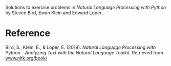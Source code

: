 Solutions to exercise problems in *Natural Language Processing with Python* by Steven Bird, Ewan Klein and Edward Loper.

# Reference

Bird, S., Klein, E., & Loper, E. (2019). *Natural Language Processing with Python – Analyzing Text with the Natural Language Toolkit*. Retrieved from www.nltk.org/book/
